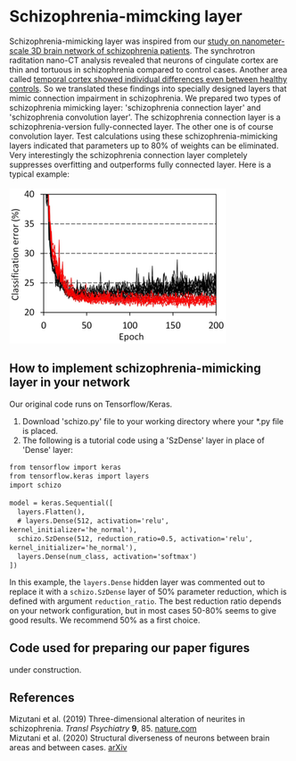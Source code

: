 # Schizophrenia-mimcking layer
Schizophrenia-mimicking layer was inspired from our [study on nanometer-scale 3D brain network of schizophrenia patients](https://www.nature.com/articles/s41398-019-0427-4). The synchrotron raditation nano-CT analysis revealed that neurons of cingulate cortex are thin and tortuous in schizophrenia compared to control cases. Another area called [temporal cortex showed individual differences even between healthy controls](https://arxiv.org/abs/2007.00212). So we translated these findings into specially designed layers that mimic connection impairment in schizophrenia. We prepared two types of schizophrenia mimicking layer: 'schizophrenia connection layer' and 'schizophrenia convolution layer'. The schizophrenia connection layer is a schizophrenia-version fully-connected layer. The other one is of course convolution layer. Test calculations using these schizophrenia-mimicking layers indicated that parameters up to 80% of weights can be eliminated. Very interestingly the schizophrenia connection layer completely suppresses overfitting and outperforms fully connected layer. Here is a typical example: <BR><BR>
![training example](pics/CIFAR_CNN_ConcurrTraj200913.png)

## How to implement schizophrenia-mimicking layer in your network
Our original code runs on Tensorflow/Keras. 
1. Download 'schizo.py' file to your working directory where your *.py file is placed. 
2. The following is a tutorial code using a 'SzDense' layer in place of 'Dense' layer: 
```
from tensorflow import keras
from tensorflow.keras import layers
import schizo

model = keras.Sequential([
  layers.Flatten(),
  # layers.Dense(512, activation='relu', kernel_initializer='he_normal'),
  schizo.SzDense(512, reduction_ratio=0.5, activation='relu', kernel_initializer='he_normal'),
  layers.Dense(num_class, activation='softmax')
])
```
In this example, the `layers.Dense` hidden layer was commented out to replace it with a `schizo.SzDense` layer of 50% parameter reduction, which is defined with argument `reduction_ratio`. The best reduction ratio depends on your network configuration, but in most cases 50-80% seems to give good results. We recommend 50% as a first choice. 

## Code used for preparing our paper figures
under construction.

## References
Mizutani et al. (2019) Three-dimensional alteration of neurites in schizophrenia. <i>Transl Psychiatry</i> <b>9</b>, 85. [nature.com](https://www.nature.com/articles/s41398-019-0427-4)<BR>
Mizutani et al. (2020) Structural diverseness of neurons between brain areas and between cases. [arXiv](https://arxiv.org/abs/2007.00212)<BR>
